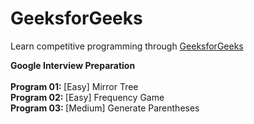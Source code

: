 # GeeksforGeeks
Learn competitive programming through [GeeksforGeeks](https://www.geeksforgeeks.org/https://practice.geeksforgeeks.org/explore/?company%5B%5D=Google&problemType=functional&difficulty%5B%5D=0&difficulty%5B%5D=1&difficulty%5B%5D=2&page=1&sortBy=submissions&company%5B%5D=Google)

<b> Google Interview Preparation </b>
<br/>
<br/> <b> Program 01: </b> [Easy] Mirror Tree
<br/> <b> Program 02: </b> [Easy] Frequency Game
<br/> <b> Program 03: </b> [Medium] Generate Parentheses 
